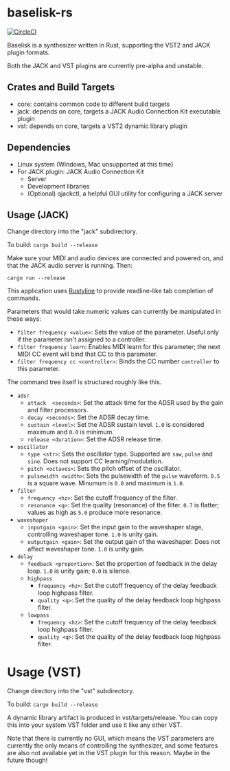 # baselisk-rs

[![CircleCI](https://circleci.com/gh/skrytt/baselisk-rs/tree/master.svg?style=svg)](https://circleci.com/gh/skrytt/baselisk-rs/tree/master)

Baselisk is a synthesizer written in Rust, supporting the VST2 and JACK plugin formats.

Both the JACK and VST plugins are currently pre-alpha and unstable.

## Crates and Build Targets

* core: contains common code to different build targets
* jack: depends on core, targets a JACK Audio Connection Kit executable plugin
* vst: depends on core, targets a VST2 dynamic library plugin

## Dependencies

- Linux system (Windows, Mac unsupported at this time)
- For JACK plugin: JACK Audio Connection Kit
  - Server
  - Development libraries
  - (Optional) qjackctl, a helpful GUI utility for configuring a JACK server

## Usage (JACK)

Change directory into the "jack" subdirectory.

To build: `cargo build --release`

Make sure your MIDI and audio devices are connected and powered on, and that the JACK audio server is running. Then:

`cargo run --release`

This application uses [Rustyline](https://github.com/kkawakam/rustyline) to provide readline-like tab completion of commands. 

Parameters that would take numeric values can currently be manipulated in these ways:

- `filter frequency <value>`: Sets the value of the parameter. Useful only if the parameter isn't assigned to a controller.
- `filter frequency learn`: Enables MIDI learn for this parameter; the next MIDI CC event will bind that CC to this parameter.
- `filter frequency cc <controller>`: Binds the CC number `controller` to this parameter.

The command tree itself is structured roughly like this.

- `adsr`
  - `attack  <seconds>`: Set the attack time for the ADSR used by the gain and filter processors.
  - `decay <seconds>`: Set the ADSR decay time.
  - `sustain <level>`: Set the ADSR sustain level. `1.0` is considered maximum and `0.0` is minimum.
  - `release <duration>`: Set the ADSR release time.
- `oscillator`
  - `type <str>`: Sets the oscillator type. Supported are `saw`, `pulse` and `sine`. Does not support CC learning/modulation.
  - `pitch <octaves>`: Sets the pitch offset of the oscillator.
  - `pulsewidth <width>`: Sets the pulsewidth of the `pulse` waveform. `0.5` is a square wave. Minumum is `0.0` and maximum is `1.0`.
- `filter`
  - `frequency <hz>`: Set the cutoff frequency of the filter.
  - `resonance <q>`: Set the quality (resonance) of the filter. `0.7` is flatter; values as high as `5.0` produce more resonance.
- `waveshaper`
  - `inputgain <gain>`: Set the input gain to the waveshaper stage, controlling waveshaper tone. `1.0` is unity gain.
  - `outputgain <gain>`: Set the output gain of the waveshaper. Does not affect waveshaper tone. `1.0` is unity gain.
- `delay`
  - `feedback <proportion>`: Set the proportion of feedback in the delay loop. `1.0` is unity gain; `0.0` is silence. 
  - `highpass`
    - `frequency <hz>`: Set the cutoff frequency of the delay feedback loop highpass filter.
    - `quality <q>`: Set the quality of the delay feedback loop highpass filter.
  - `lowpass`
    - `frequency <hz>`: Set the cutoff frequency of the delay feedback loop highpass filter.
    - `quality <q>`: Set the quality of the delay feedback loop highpass filter.

# Usage (VST)

Change directory into the "vst" subdirectory.

To build: `cargo build --release`

A dynamic library artifact is produced in vst/targets/release. You can copy this into your system VST folder and use it like any other VST.

Note that there is currently no GUI, which means the VST parameters are currently the only means of controlling the synthesizer, and some features are also not available yet in the VST plugin for this reason. Maybe in the future though!
